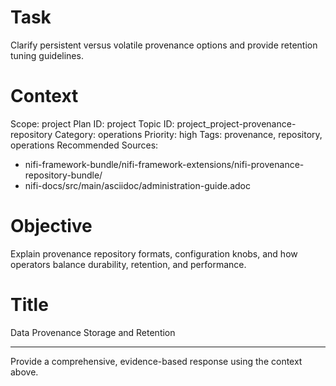 # Task
Clarify persistent versus volatile provenance options and provide retention tuning guidelines.

# Context
Scope: project
Plan ID: project
Topic ID: project_project-provenance-repository
Category: operations
Priority: high
Tags: provenance, repository, operations
Recommended Sources:
- nifi-framework-bundle/nifi-framework-extensions/nifi-provenance-repository-bundle/
- nifi-docs/src/main/asciidoc/administration-guide.adoc

# Objective
Explain provenance repository formats, configuration knobs, and how operators balance durability, retention, and performance.

# Title
Data Provenance Storage and Retention

---

Provide a comprehensive, evidence-based response using the context above.
